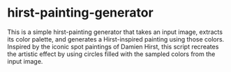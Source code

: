 # hirst-painting-generator
This is a simple hirst-painting generator that takes an input image, extracts its color palette, and generates a Hirst-inspired painting using those colors. Inspired by the iconic spot paintings of Damien Hirst, this script recreates the artistic effect by using circles filled with the sampled colors from the input image.
